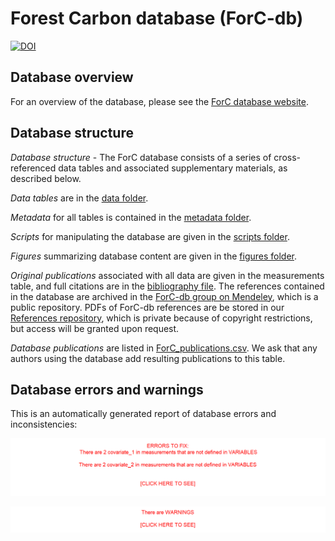 # Forest Carbon database (ForC-db)
[![DOI](https://zenodo.org/badge/49171546.svg)](https://zenodo.org/badge/latestdoi/49171546)

## Database overview

For an overview of the database, please see the [ForC database website](https://forc-db.github.io/).

## Database structure

*Database structure* - The ForC database consists of a series of cross-referenced data tables and associated supplementary materials, as described below.

*Data tables* are in the [data folder](https://github.com/forc-db/ForC/tree/master/data).  

*Metadata* for all tables is contained in the [metadata folder](https://github.com/forc-db/ForC/tree/master/metadata).  

*Scripts* for manipulating the database are given in the [scripts folder](https://github.com/forc-db/ForC/tree/master/scripts).

*Figures* summarizing database content are given in the [figures folder](https://github.com/forc-db/ForC/tree/master/figures).

*Original publications* associated with all data are given in the measurements table, and full citations are in the [bibliography file](). The references contained in the database are archived in the [ForC-db group on Mendeley](https://www.mendeley.com/community/forc-db/), which is a public repository. PDFs of ForC-db references are be stored in our [References repository](https://github.com/forc-db/References), which is private because of copyright restrictions, but access will be granted upon request.

*Database publications* are listed in [ForC_publications.csv](https://github.com/forc-db/ForC/blob/master/ForC_publications.csv). We ask that any authors using the database add resulting publications to this table.


## Database errors and warnings
This is an automatically generated report of database errors and inconsistencies:

[![There_are_no_errors to fix_:-)](https://github.com/forc-db/ForC/blob/master/QA_QC/error_reports/errors.png)](https://github.com/forc-db/ForC/tree/master/QA_QC/error_reports)

[![There_are_no_warnings_:-)](https://github.com/forc-db/ForC/blob/master/QA_QC/warning_reports/warnings.png)](https://github.com/forc-db/ForC/tree/master/QA_QC/warning_reports)
